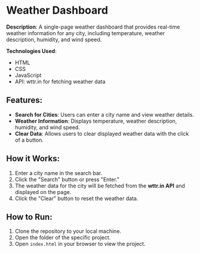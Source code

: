 # Weather Dashboard

**Description**: A single-page weather dashboard that provides real-time weather information for any city, including temperature, weather description, humidity, and wind speed.

**Technologies Used**:
- HTML
- CSS
- JavaScript
- API: wttr.in for fetching weather data

## Features:
- **Search for Cities**: Users can enter a city name and view weather details.
- **Weather Information**: Displays temperature, weather description, humidity, and wind speed.
- **Clear Data**: Allows users to clear displayed weather data with the click of a button.

## How it Works:
1. Enter a city name in the search bar.
2. Click the "Search" button or press "Enter."
3. The weather data for the city will be fetched from the **wttr.in API** and displayed on the page.
4. Click the "Clear" button to reset the weather data.

## How to Run:
1. Clone the repository to your local machine.
2. Open the folder of the specific project.
3. Open `index.html` in your browser to view the project.
